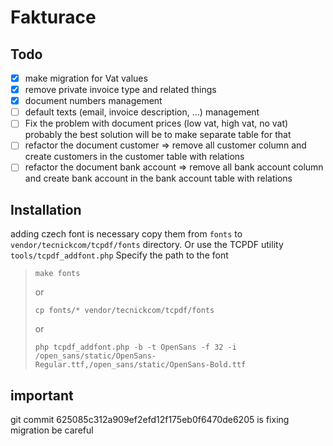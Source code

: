 # Fakturace

## Todo
- [x] make migration for Vat values
- [x] remove private invoice type and related things
- [x] document numbers management
- [ ] default texts (email, invoice description, ...) management
- [ ] Fix the problem with document prices (low vat, high vat, no vat) probably the best solution will be to make separate table for that
- [ ] refactor the document customer => remove all customer column and create customers in the customer table with relations
- [ ] refactor the document bank account => remove all bank account column and create bank account in the bank account table with relations

## Installation
adding czech font is necessary copy them from ``fonts`` to ``vendor/tecnickcom/tcpdf/fonts`` directory. Or use the TCPDF utility ``tools/tcpdf_addfont.php`` Specify the path to the font

>``make fonts``
> 
> or
> 
>``cp fonts/* vendor/tecnickcom/tcpdf/fonts``
> 
> or
> 
>``php tcpdf_addfont.php -b -t OpenSans -f 32 -i /open_sans/static/OpenSans-Regular.ttf,/open_sans/static/OpenSans-Bold.ttf``

## important

git commit 625085c312a909ef2efd12f175eb0f6470de6205 is fixing migration be careful  